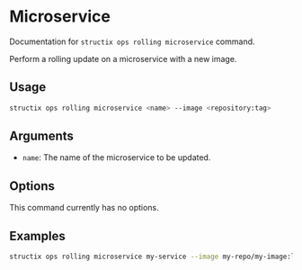 # Microservice

Documentation for `structix ops rolling microservice` command.

Perform a rolling update on a microservice with a new image.

## Usage

```bash
structix ops rolling microservice <name> --image <repository:tag>
```

## Arguments

-   `name`: The name of the microservice to be updated.

## Options

This command currently has no options.

## Examples

```bash
structix ops rolling microservice my-service --image my-repo/my-image:latest
```